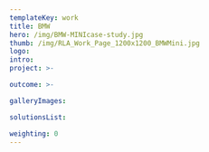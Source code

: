 ```yaml
---
templateKey: work
title: BMW
hero: /img/BMW-MINIcase-study.jpg
thumb: /img/RLA_Work_Page_1200x1200_BMWMini.jpg
logo: 
intro: 
project: >-

outcome: >-

galleryImages:

solutionsList:

weighting: 0
---
```

